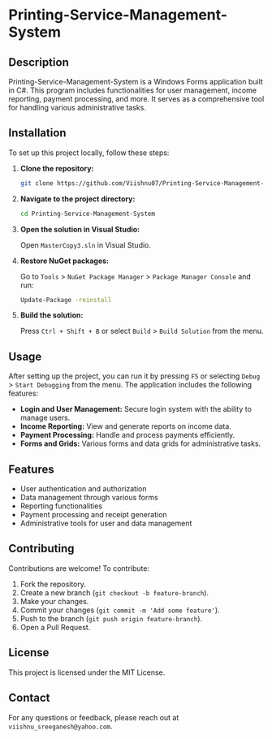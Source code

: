 # Printing-Service-Management-System

## Description

Printing-Service-Management-System is a Windows Forms application built in C#. This program includes functionalities for user management, income reporting, payment processing, and more. It serves as a comprehensive tool for handling various administrative tasks.

## Installation

To set up this project locally, follow these steps:

1. **Clone the repository:**

    ```bash
    git clone https://github.com/Viishnu07/Printing-Service-Management-System.git
    ```

2. **Navigate to the project directory:**

    ```bash
    cd Printing-Service-Management-System
    ```

3. **Open the solution in Visual Studio:**

    Open `MasterCopy3.sln` in Visual Studio.

4. **Restore NuGet packages:**

    Go to `Tools` > `NuGet Package Manager` > `Package Manager Console` and run:

    ```bash
    Update-Package -reinstall
    ```

5. **Build the solution:**

    Press `Ctrl + Shift + B` or select `Build` > `Build Solution` from the menu.

## Usage

After setting up the project, you can run it by pressing `F5` or selecting `Debug` > `Start Debugging` from the menu. The application includes the following features:

- **Login and User Management:** Secure login system with the ability to manage users.
- **Income Reporting:** View and generate reports on income data.
- **Payment Processing:** Handle and process payments efficiently.
- **Forms and Grids:** Various forms and data grids for administrative tasks.

## Features

- User authentication and authorization
- Data management through various forms
- Reporting functionalities
- Payment processing and receipt generation
- Administrative tools for user and data management

## Contributing

Contributions are welcome! To contribute:

1. Fork the repository.
2. Create a new branch (`git checkout -b feature-branch`).
3. Make your changes.
4. Commit your changes (`git commit -m 'Add some feature'`).
5. Push to the branch (`git push origin feature-branch`).
6. Open a Pull Request.

## License

This project is licensed under the MIT License.

## Contact

For any questions or feedback, please reach out at `viishnu_sreeganesh@yahoo.com`.
